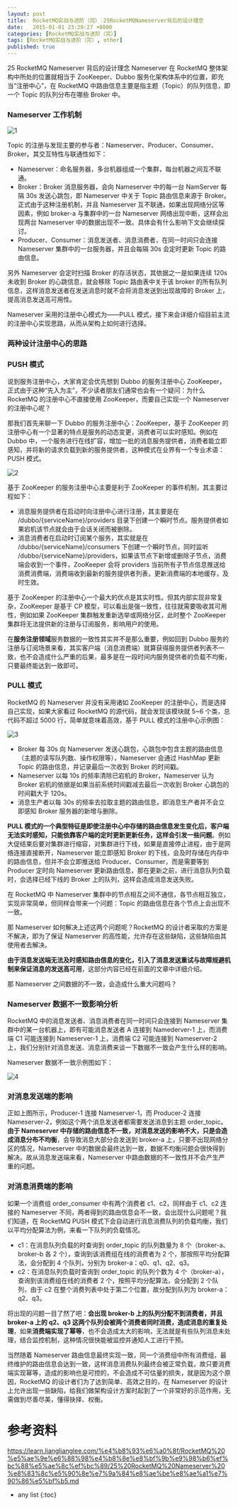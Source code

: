 ```yaml
---
layout: post
title:  RocketMQ实战与进阶（完）-25RocketMQNameserver背后的设计理念
date:   2015-01-01 23:20:27 +0800
categories: [RocketMQ实战与进阶（完）]
tags: [RocketMQ实战与进阶（完）, other]
published: true
---
```




25 RocketMQ Nameserver 背后的设计理念
Nameserver 在 RocketMQ 整体架构中所处的位置就相当于 ZooKeeper、Dubbo 服务化架构体系中的位置，即充当“注册中心”，在 RocketMQ 中路由信息主要是指主题（Topic）的队列信息，即一个 Topic 的队列分布在哪些 Broker 中。

### Nameserver 工作机制

![1](https://learn.lianglianglee.com/%e4%b8%93%e6%a0%8f/RocketMQ%20%e5%ae%9e%e6%88%98%e4%b8%8e%e8%bf%9b%e9%98%b6%ef%bc%88%e5%ae%8c%ef%bc%89/assets/20200825230505161.png)

Topic 的注册与发现主要的参与者：Nameserver、Producer、Consumer、Broker。其交互特性与联通性如下：

* Nameserver：命名服务器，多台机器组成一个集群，每台机器之间互不联通。
* Broker：Broker 消息服务器，会向 Nameserver 中的每一台 NamServer 每隔 30s 发送心跳包，即 Nameserver 中关于 Topic 路由信息来源于 Broker。正式由于这种注册机制，并且 Nameserver 互不联通，如果出现网络分区等因素，例如 broker-a 与集群中的一台 Nameserver 网络出现中断，这样会出现两台 Nameserver 中的数据出现不一致。具体会有什么影响下文会继续探讨。
* Producer、Consumer：消息发送者、消息消费者，在同一时间只会连接 Nameserver 集群中的一台服务器，并且会每隔 30s 会定时更新 Topic 的路由信息。

另外 Nameserver 会定时扫描 Broker 的存活状态，其依据之一是如果连续 120s 未收到 Broker 的心跳信息，就会移除 Topic 路由表中关于该 broker 的所有队列信息，这样消息发送者在发送消息时就不会将消息发送到出现故障的 Broker 上，提高消息发送高可用性。

Nameserver 采用的注册中心模式为——PULL 模式，接下来会详细介绍目前主流的注册中心实现思路，从而从架构上如何进行选择。

### 两种设计注册中心的思路

### **PUSH 模式**

说到服务注册中心，大家肯定会优先想到 Dubbo 的服务注册中心 ZooKeeper，正式由于这种“先入为主”，不少读者朋友们通常也会有一个疑问：为什么 RocketMQ 的注册中心不直接使用 ZooKeeper，而要自己实现一个 Nameserver 的注册中心呢？

那我们首先来聊一下 Dubbo 的服务注册中心：ZooKeeper，基于 ZooKeeper 的注册中心有一个显著的特点是服务的动态变更，消费者可以实时感知。例如在 Dubbo 中，一个服务进行在线扩容，增加一批的消息服务提供者，消费者能立即感知，并将新的请求负载到新的服务提供者，这种模式在业界有一个专业术语：PUSH 模式。

![2](https://learn.lianglianglee.com/%e4%b8%93%e6%a0%8f/RocketMQ%20%e5%ae%9e%e6%88%98%e4%b8%8e%e8%bf%9b%e9%98%b6%ef%bc%88%e5%ae%8c%ef%bc%89/assets/20200825230524735.png)

基于 ZooKeeper 的服务注册中心主要是利于 ZooKeeper 的事件机制，其主要过程如下：

* 消息服务提供者在启动时向注册中心进行注册，其主要是在 /dubbo/{serviceName}/providers 目录下创建一个瞬时节点。服务提供者如果宕机该节点就会由于会话关闭而被删除。
* 消息消费者在启动时订阅某个服务，其实就是在 /dubbo/{serviceName}/consumers 下创建一个瞬时节点，同时监听 /dubbo/{serviceName}/providers，如果该节点下新增或删除子节点，消费端会收到一个事件，ZooKeeper 会将 providers 当前所有子节点信息推送给消费消费端，消费端收到最新的服务提供者列表，更新消费端的本地缓存，及时生效。

基于 ZooKeeper 的注册中心一个最大的优点是其实时性。但其内部实现非常复杂，ZooKeeper 是基于 CP 模型，可以看出是强一致性，往往就需要吸收其可用性，例如如果 ZooKeeper 集群触发重新选举或网络分区，此时整个 ZooKeeper 集群将无法提供新的注册与订阅服务，影响用户的使用。

在**服务注册领域**服务数据的一致性其实并不是那么重要，例如回到 Dubbo 服务的注册与订阅场景来看，其实客户端（消息消费端）就算获得服务提供者列表不一致，也不会造成什么严重的后果，最多是在一段时间内服务提供者的负载不均衡，只要最终能达到一致即可。

### PULL 模式

RocketMQ 的 Nameserver 并没有采用诸如 ZooKeeper 的注册中心，而是选择自己实现，如果大家看过 RocketMQ 的源代码，就会发现该模块就 5~6 个类，总代码不超过 5000 行，简单就意味着高效，基于 PULL 模式的注册中心示例图：

![3](https://learn.lianglianglee.com/%e4%b8%93%e6%a0%8f/RocketMQ%20%e5%ae%9e%e6%88%98%e4%b8%8e%e8%bf%9b%e9%98%b6%ef%bc%88%e5%ae%8c%ef%bc%89/assets/20200825230533763.png)

* Broker 每 30s 向 Nameserver 发送心跳包，心跳包中包含主题的路由信息（主题的读写队列数、操作权限等），Nameserver 会通过 HashMap 更新 Topic 的路由信息，并记录最后一次收到 Broker 的时间戳。
* Nameserver 以每 10s 的频率清除已宕机的 Broker，Nameserver 认为 Broker 宕机的依据是如果当前系统时间戳减去最后一次收到 Broker 心跳包的时间戳大于 120s。
* 消息生产者以每 30s 的频率去拉取主题的路由信息，即消息生产者并不会立即感知 Broker 服务器的新增与删除。

**PULL 模式的一个典型特征是即使注册中心中存储的路由信息发生变化后，客户端无法实时感知，只能依靠客户端的定时更新更新任务，这样会引发一些问题**。例如大促结束后要对集群进行缩容，对集群进行下线，如果是直接停止进程，由于是网络连接直接断开，Nameserver 能立即感知 Broker 的下线，会及时存储在内存中的路由信息，但并不会立即推送给 Producer、Consumer，而是需要等到 Producer 定时向 Nameserver 更新路由信息，那在更新之前，进行消息队列负载时，会选择已经下线的 Broker 上的队列，这样会造成消息发送失败。

在 RocketMQ 中 Nameserver 集群中的节点相互之间不通信，各节点相互独立，实现非常简单，但同样会带来一个问题：Topic 的路由信息在各个节点上会出现不一致。

那 Nameserver 如何解决上述这两个问题呢？RocketMQ 的设计者采取的方案是不解决，即为了保证 Nameserver 的高性能，允许存在这些缺陷，这些缺陷由其使用者去解决。

**由于消息发送端无法及时感知路由信息的变化，引入了消息发送重试与故障规避机制来保证消息的发送高可用**，这部分内容已经在前面的文章中详细介绍。

那 Nameserver 之间数据的不一致，会造成什么重大问题吗？

### Nameserver 数据不一致影响分析

RocketMQ 中的消息发送者、消息消费者在同一时间只会连接到 Nameserver 集群中的某一台机器上，即有可能消息发送者 A 连接到 Namederver-1 上，而消费端 C1 可能连接到 Nameserver-1 上，消费端 C2 可能连接到 Nameserver-2 上，我们分别针对消息发送、消息消费来谈一下数据不一致会产生什么样的影响。

Nameserver 数据不一致示例图如下：

![4](https://learn.lianglianglee.com/%e4%b8%93%e6%a0%8f/RocketMQ%20%e5%ae%9e%e6%88%98%e4%b8%8e%e8%bf%9b%e9%98%b6%ef%bc%88%e5%ae%8c%ef%bc%89/assets/20200825230543596.png)

### **对消息发送端的影响**

正如上图所示，Producer-1 连接 Nameserver-1，而 Producer-2 连接 Nameserver-2，例如这个两个消息发送者都需要发送消息到主题 order_topic。**由于 Nameserver 中存储的路由信息不一致，对消息发送的影响不大，只是会造成消息分布不均衡**，会导致消息大部分会发送到 broker-a 上，只要不出现网络分区的情况，Nameserver 中的数据会最终达到一致，数据不均衡问题会很快得到解决。故从消息发送端来看，Nameserver 中路由数据的不一致性并不会产生严重的问题。

### **对消息消费端的影响**

如果一个消费组 order_consumer 中有两个消费者 c1、c2，同样由于 c1、c2 连接的 Nameserver 不同，两者得到的路由信息会不一致，会出现什么问题呢？我们知道，在 RocketMQ PUSH 模式下会自动进行消息消费队列的负载均衡，我们以平均分配算法为例，来看一下队列的负载情况。

* c1：在消息队列负载的时查询到 order_topic 的队列数量为 8 个（broker-a、broker-b 各 2 个），查询到该消费组在线的消费者为 2 个，那按照平均分配算法，会分配到 4 个队列，分别为 broker-a：q0、q1、q2、q3。
* c2：在消息队列负载时查询到 order_topic 的队列个数为 4 个（broker-a），查询到该消费组在线的消费者 2 个，按照平均分配算法，会分配到 2 个队列，由于 c2 在整个消费列表中处于第二个位置，故分配到队列为 broker-a：q2、q3。

将出现的问题一目了然了吧：**会出现 broker-b 上的队列分配不到消费者，并且 broker-a 上的 q2、q3 这两个队列会被两个消费者同时消费，造成消息的重复处理**，如果**消费端实现了幂等**，也不会造成太大的影响，无法就是有些队列消息未处理，结合监控机制，这种情况很快能被监控并通知人工进行干预。

当然随着 Nameserver 路由信息最终实现一致，同一个消费组中所有消费组，最终维护的路由信息会达到一致，这样消息消费队列最终会被正常负载，故只要消费端实现幂等，造成的影响也是可控的，不会造成不可估量的损失，就是因为这个原因，RocketMQ 的设计者们为了达到简单、高效之目的，在 Nameserver 的设计上允许出现一些缺陷，给我们做架构设计方案时起到了一个非常好的示范作用，无需做到尽善尽美，懂得抉择、权衡。




# 参考资料

https://learn.lianglianglee.com/%e4%b8%93%e6%a0%8f/RocketMQ%20%e5%ae%9e%e6%88%98%e4%b8%8e%e8%bf%9b%e9%98%b6%ef%bc%88%e5%ae%8c%ef%bc%89/25%20RocketMQ%20Nameserver%20%e8%83%8c%e5%90%8e%e7%9a%84%e8%ae%be%e8%ae%a1%e7%90%86%e5%bf%b5.md

* any list
{:toc}

